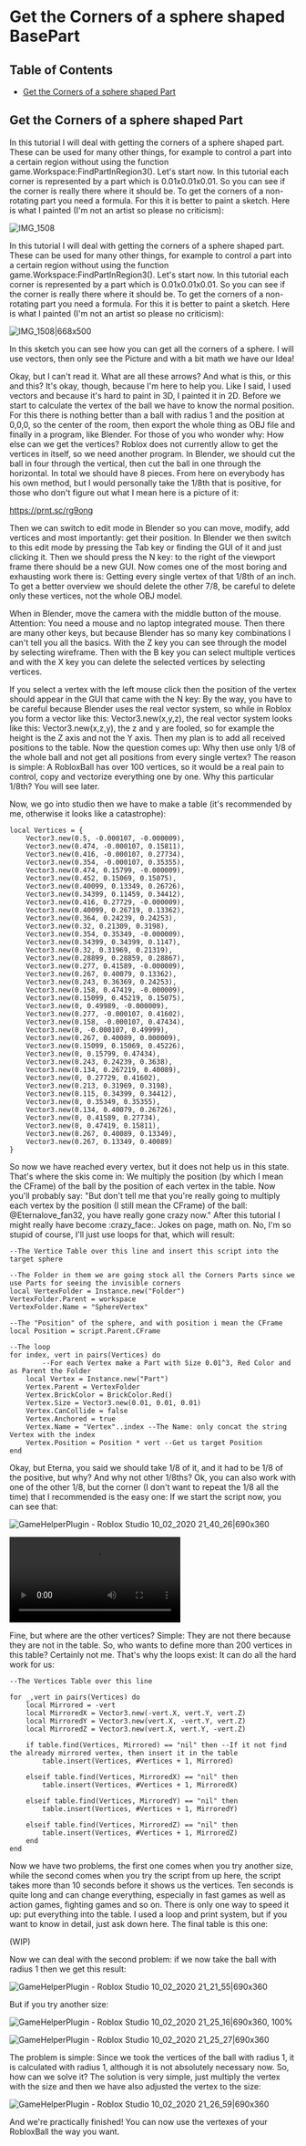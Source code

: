 # Get the Corners of a sphere shaped BasePart

## Table of Contents

* [Get the Corners of a sphere shaped Part](#get-the-corners-of-a-sphere-shaped-part)

## Get the Corners of a sphere shaped Part
In this tutorial I will deal with getting the corners of a sphere shaped part. These can be used for many other things, for example to control a part into a certain region without using the function game.Workspace:FindPartInRegion3(). Let's start now. In this tutorial each corner is represented by a part which is 0.01x0.01x0.01. So you can see if the corner is really there where it should be. To get the corners of a non-rotating part you need a formula. For this it is better to paint a sketch. Here is what I painted (I'm not an artist so please no criticism):

![IMG_1508](imgs/GetCornersOfASphere/IMG_1508.jpeg)

In this tutorial I will deal with getting the corners of a sphere shaped part. These can be used for many other things, for example to control a part into a certain region without using the function game.Workspace:FindPartInRegion3(). Let's start now. In this tutorial each corner is represented by a part which is 0.01x0.01x0.01. So you can see if the corner is really there where it should be. To get the corners of a non-rotating part you need a formula. For this it is better to paint a sketch. Here is what I painted (I'm not an artist so please no criticism):

![IMG_1508|668x500](upload://qx23y9nnVyl7xzowJk4JiLRmE6g.jpeg) 

In this sketch you can see how you can get all the corners of a sphere. I will use vectors, then only see the Picture and with a bit math we have our Idea!


Okay, but I can't read it. What are all these arrows? And what is this, or this and this? It's okay, though, because I'm here to help you. Like I said, I used vectors and because it's hard to paint in 3D, I painted it in 2D. Before we start to calculate the vertex of the ball we have to know the normal position. For this there is nothing better than a ball with radius 1 and the position at 0,0,0, so the center of the room, then export the whole thing as OBJ file and finally in a program, like Blender. For those of you who wonder why: How else can we get the vertices? Roblox does not currently allow to get the vertices in itself, so we need another program. In Blender, we should cut the ball in four through the vertical, then cut the ball in one through the horizontal. In total we should have 8 pieces. From here on everybody has his own method, but I would personally take the 1/8th that is positive, for those who don't figure out what I mean here is a picture of it:

https://prnt.sc/rg9ong

Then we can switch to edit mode in Blender so you can move, modify, add vertices and most importantly: get their position. In Blender we then switch to this edit mode by pressing the Tab key or finding the GUI of it and just clicking it. Then we should press the N key: to the right of the viewport frame there should be a new GUI. Now comes one of the most boring and exhausting work there is: Getting every single vertex of that 1/8th of an inch. To get a better overview we should delete the other 7/8, be careful to delete only these vertices, not the whole OBJ model. 

When in Blender, move the camera with the middle button of the mouse. Attention: You need a mouse and no laptop integrated mouse. Then there are many other keys, but because Blender has so many key combinations I can't tell you all the basics. With the Z key you can see through the model by selecting wireframe. Then with the B key you can select multiple vertices and with the X key you can delete the selected vertices by selecting vertices.

 If you select a vertex with the left mouse click then the position of the vertex should appear in the GUI that came with the N key: By the way, you have to be careful because Blender uses the real vector system, so while in Roblox you form a vector like this: Vector3.new(x,y,z), the real vector system looks like this: Vector3.new(x,z,y), the z and y are fooled, so for example the height is the Z axis and not the Y axis. Then my plan is to add all received positions to the table. Now the question comes up: Why then use only 1/8 of the whole ball and not get all positions from every single vertex? The reason is simple: A RobloxBall has over 100 vertices, so it would be a real pain to control, copy and vectorize everything one by one. Why this particular 1/8th? You will see later.

Now, we go into studio then we have to make a table (it's recommended by me, otherwise it looks like a catastrophe):

```
local Vertices = {
	Vector3.new(0.5, -0.000107, -0.000009),
	Vector3.new(0.474, -0.000107, 0.15811),
	Vector3.new(0.416, -0.000107, 0.27734),
	Vector3.new(0.354, -0.000107, 0.35355),
	Vector3.new(0.474, 0.15799, -0.000009),
	Vector3.new(0.452, 0.15069, 0.15075),
	Vector3.new(0.40099, 0.13349, 0.26726),
	Vector3.new(0.34399, 0.11459, 0.34412),
	Vector3.new(0.416, 0.27729, -0.000009),
	Vector3.new(0.40099, 0.26719, 0.13362),
	Vector3.new(0.364, 0.24239, 0.24253),
	Vector3.new(0.32, 0.21309, 0.3198),
	Vector3.new(0.354, 0.35349, -0.000009),
	Vector3.new(0.34399, 0.34399, 0.1147),
	Vector3.new(0.32, 0.31969, 0.21319),
	Vector3.new(0.28899, 0.28859, 0.28867),
	Vector3.new(0.277, 0.41589, -0.000009),
	Vector3.new(0.267, 0.40079, 0.13362),
	Vector3.new(0.243, 0.36369, 0.24253),
	Vector3.new(0.158, 0.47419, -0.000009),
	Vector3.new(0.15099, 0.45219, 0.15075),
	Vector3.new(0, 0.49989, -0.000009),
	Vector3.new(0.277, -0.000107, 0.41602),
	Vector3.new(0.158, -0.000107, 0.47434),
	Vector3.new(0, -0.000107, 0.49999),
	Vector3.new(0.267, 0.40089, 0.000009),
	Vector3.new(0.15099, 0.15069, 0.45226),
	Vector3.new(0, 0.15799, 0.47434),
	Vector3.new(0.243, 0.24239, 0.3638),
	Vector3.new(0.134, 0.267219, 0.40089),
	Vector3.new(0, 0.27729, 0.41602),
	Vector3.new(0.213, 0.31969, 0.3198),
	Vector3.new(0.115, 0.34399, 0.34412),
	Vector3.new(0, 0.35349, 0.35355),
	Vector3.new(0.134, 0.40079, 0.26726),
	Vector3.new(0, 0.41589, 0.27734),
	Vector3.new(0, 0.47419, 0.15811),
	Vector3.new(0.267, 0.40089, 0.13349),
	Vector3.new(0.267, 0.13349, 0.40089)
}

```

So now we have reached every vertex, but it does not help us in this state. That's where the skis come in: We multiply the position (by which I mean the CFrame) of the ball by the position of each vertex in the table. Now you'll probably say: "But don't tell me that you're really going to multiply each vertex by the position (I still mean the CFrame) of the ball: @Eternalove_fan32, you have really gone crazy now." After this tutorial I might really have become :crazy_face:. Jokes on page, math on. No, I'm so stupid of course, I'll just use loops for that, which will result:

```
--The Vertice Table over this line and insert this script into the target sphere

--The Folder in them we are going stock all the Corners Parts since we use Parts for seeing the invisible corners
local VertexFolder = Instance.new("Folder")
VertexFolder.Parent = workspace
VertexFolder.Name = "SphereVertex"

--The "Position" of the sphere, and with position i mean the CFrame
local Position = script.Parent.CFrame

--The loop
for index, vert in pairs(Vertices) do
        --For each Vertex make a Part with Size 0.01^3, Red Color and as Parent the Folder
	local Vertex = Instance.new("Part")
	Vertex.Parent = VertexFolder
	Vertex.BrickColor = BrickColor.Red()
	Vertex.Size = Vector3.new(0.01, 0.01, 0.01)
	Vertex.CanCollide = false
	Vertex.Anchored = true
	Vertex.Name = "Vertex"..index --The Name: only concat the string Vertex with the index
	Vertex.Position = Position * vert --Get us target Position
end
```

Okay, but Eterna, you said we should take 1/8 of it, and it had to be 1/8 of the positive, but why? And why not other 1/8ths? Ok, you can also work with one of the other 1/8, but the corner (I don't want to repeat the 1/8 all the time) that I recommended is the easy one: If we start the script now, you can see that:

![GameHelperPlugin - Roblox Studio 10_02_2020 21_40_26|690x360](upload://nfr7KXLG4a4hYMQ4jD0dcp3jL04.png) 

![Hello](https://doy2mn9upadnk.cloudfront.net/uploads/default/original/4X/0/0/7/007ca59868af31b0360d1a7173b7cd06e00c5624.MP4)

Fine, but where are the other vertices? Simple: They are not there because they are not in the table. So, who wants to define more than 200 vertices in this table? Certainly not me. That's why the loops exist: It can do all the hard work for us:

```
--The Vertices Table over this line

for _,vert in pairs(Vertices) do
    local Mirrored = -vert
    local MirroredX = Vector3.new(-vert.X, vert.Y, vert.Z)
    local MirroredY = Vector3.new(vert.X, -vert.Y, vert.Z)
    local MirroredZ = Vector3.new(vert.X, vert.Y, -vert.Z)

    if table.find(Vertices, Mirrored) == "nil" then --If it not find the already mirrored vertex, then insert it in the table
        table.insert(Vertices, #Vertices + 1, Mirrored)

    elseif table.find(Vertices, MirroredX) == "nil" then
        table.insert(Vertices, #Vertices + 1, MirroredX)

    elseif table.find(Vertices, MirroredY) == "nil" then
        table.insert(Vertices, #Vertices + 1, MirroredY)

    elseif table.find(Vertices, MirroredZ) == "nil" then
        table.insert(Vertices, #Vertices + 1, MirroredZ)
    end
end
```

Now we have two problems, the first one comes when you try another size, while the second comes when you try the script from up here, the script takes more than 10 seconds before it shows us the vertices. Ten seconds is quite long and can change everything, especially in fast games as well as action games, fighting games and so on. There is only one way to speed it up: put everything into the table. I used a loop and print system, but if you want to know in detail, just ask down here. The final table is this one:

(WIP)

Now we can deal with the second problem: if we now take the ball with radius 1 then we get this result:

![GameHelperPlugin - Roblox Studio 10_02_2020 21_21_55|690x360](upload://piwBxKG7pU9ORzv86fs7Lndiso2.png) 

But if you try another size:

![GameHelperPlugin - Roblox Studio 10_02_2020 21_25_16|690x360, 100%](upload://jzx5djUzysUKi7LQC1S7tUj1mrH.png) 

![GameHelperPlugin - Roblox Studio 10_02_2020 21_25_27|690x360](upload://mAiILXLiGVWjGcykqeHNN5iGtGW.png) 

The problem is simple: Since we took the vertices of the ball with radius 1, it is calculated with radius 1, although it is not absolutely necessary now. So, how can we solve it? The solution is very simple, just multiply the vertex with the size and then we have also adjusted the vertex to the size:

![GameHelperPlugin - Roblox Studio 10_02_2020 21_26_59|690x360](upload://l3rJg6fgji3vFTR567RP5tIAn9q.png) 

And we're practically finished! You can now use the vertexes of your RobloxBall the way you want.

